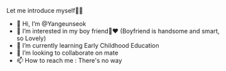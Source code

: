 Let me introduce myself🐥💛
- 👋 Hi, I’m @Yangeunseok
- 👀 I’m interested in my boy friend🤴❤
(Boyfriend is handsome and smart, so Lovely)
- 🌱 I’m currently learning Early Childhood Education
- 💞️ I’m looking to collaborate on mate
- 📫 How to reach me : There's no way

<!---
Yangeunseok/Yangeunseok is a ✨ special ✨ repository because its `README.md` (this file) appears on your GitHub profile.
You can click the Preview link to take a look at your changes.
--->
